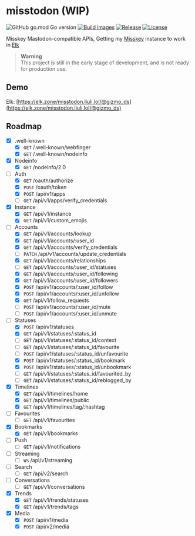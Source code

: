 # misstodon (WIP)

![GitHub go.mod Go version](https://img.shields.io/github/go-mod/go-version/gizmo-ds/misstodon?style=flat-square)
[![Build images](https://img.shields.io/github/actions/workflow/status/gizmo-ds/misstodon/images.yaml?branch=main&label=docker%20image&style=flat-square)](https://github.com/gizmo-ds/misstodon/actions/workflows/images.yaml)
[![Release](https://img.shields.io/github/v/release/gizmo-ds/misstodon.svg?include_prereleases&style=flat-square)](https://github.com/gizmo-ds/misstodon/releases/latest)
[![License](https://img.shields.io/github/license/gizmo-ds/misstodon?style=flat-square)](./LICENSE)

Misskey Mastodon-compatible APIs, Getting my [Misskey](https://github.com/misskey-dev/misskey/tree/13.2.0) instance to work in [Elk](https://github.com/elk-zone/elk)

> **Warning**  
> This project is still in the early stage of development, and is not ready for production use.

## Demo

Elk: [https://elk.zone/misstodon.liuli.lol/@gizmo_ds](https://elk.zone/misstodon.liuli.lol/@gizmo_ds)

## Roadmap

- [x] .well-known
  - [x] `GET` /.well-known/webfinger
  - [x] `GET` /.well-known/nodeinfo
- [x] Nodeinfo
  - [x] `GET` /nodeinfo/2.0
- [ ] Auth
  - [x] `GET` /oauth/authorize
  - [x] `POST` /oauth/token
  - [x] `POST` /api/v1/apps
  - [ ] `GET` /api/v1/apps/verify_credentials
- [x] Instance
  - [x] `GET` /api/v1/instance
  - [x] `GET` /api/v1/custom_emojis
- [ ] Accounts
  - [x] `GET` /api/v1/accounts/lookup
  - [x] `GET` /api/v1/accounts/:user_id
  - [x] `GET` /api/v1/accounts/verify_credentials
  - [ ] `PATCH` /api/v1/accounts/update_credentials
  - [x] `GET` /api/v1/accounts/relationships
  - [ ] `GET` /api/v1/accounts/:user_id/statuses
  - [x] `GET` /api/v1/accounts/:user_id/following
  - [x] `GET` /api/v1/accounts/:user_id/followers
  - [x] `POST` /api/v1/accounts/:user_id/follow
  - [x] `POST` /api/v1/accounts/:user_id/unfollow
  - [x] `GET` /api/v1/follow_requests
  - [ ] `POST` /api/v1/accounts/:user_id/mute
  - [ ] `POST` /api/v1/accounts/:user_id/unmute
- [ ] Statuses
  - [x] `POST` /api/v1/statuses
  - [x] `GET` /api/v1/statuses/:status_id
  - [ ] `GET` /api/v1/statuses/:status_id/context
  - [ ] `GET` /api/v1/statuses/:status_id/favourite
  - [ ] `POST` /api/v1/statuses/:status_id/unfavourite
  - [x] `POST` /api/v1/statuses/:status_id/bookmark
  - [x] `POST` /api/v1/statuses/:status_id/unbookmark
  - [ ] `GET` /api/v1/statuses/:status_id/favourited_by
  - [ ] `GET` /api/v1/statuses/:status_id/reblogged_by
- [x] Timelines
  - [x] `GET` /api/v1/timelines/home
  - [x] `GET` /api/v1/timelines/public
  - [x] `GET` /api/v1/timelines/tag/:hashtag
- [ ] Favourites
  - [ ] `GET` /api/v1/favourites
- [x] Bookmarks
  - [x] `GET` /api/v1/bookmarks
- [ ] Push
  - [ ] `GET` /api/v1/notifications
- [ ] Streaming
  - [ ] `WS` /api/v1/streaming
- [ ] Search
  - [ ] `GET` /api/v2/search
- [ ] Conversations
  - [ ] `GET` /api/v1/conversations
- [x] Trends
  - [x] `GET` /api/v1/trends/statuses
  - [x] `GET` /api/v1/trends/tags
- [x] Media
  - [x] `POST` /api/v1/media
  - [x] `POST` /api/v2/media
